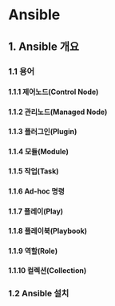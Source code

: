 # Ansible

## 1. Ansible 개요

### 1.1 용어

#### 1.1.1 제어노드(Control Node)
#### 1.1.2 관리노드(Managed Node)
#### 1.1.3 플러그인(Plugin)
#### 1.1.4 모듈(Module)
#### 1.1.5 작업(Task)
#### 1.1.6 Ad-hoc 명령
#### 1.1.7 플레이(Play)
#### 1.1.8 플레이북(Playbook)
#### 1.1.9 역할(Role)
#### 1.1.10 컬렉션(Collection)

### 1.2 Ansible 설치